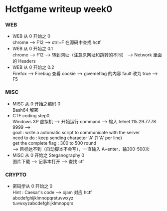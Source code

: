 # Hctfgame writeup week0

### WEB ###
> 
 - WEB 从 0 开始之 0  
   chrome --> F12 --> ctrl+F 在源码中查找 hctf
 - WEB 从 0 开始之 0.1  
   chrome --> F12 --> 转到网址（注意原网址和跳转的不同） --> Network 里面的 Headers
 - WEB 从 0 开始之 0.2  
   Firefox --> Firebug 查看 cookie --> givemeflag 的内容 fault 改为 true --> F5

### MISC ###
> 
 - MISC 从 0 开始之编码 0  
   Bash64 解密
 - CTF coding step0  
   Windows XP 虚拟机 --> 开始运行 command --> 输入 telnet 115.29.77.78 9999 -->  
   goal : write a automatic script to communicate with the server  
   need to do : keep sending character 'A' (1 'A' per line)  
   get the complete flag : 300 to 500 round  
--> 目标达不到（自动脚本不会写），一直输入 A+enter，输300-500次
 - MISC 从 0 开始之 Steganography 0  
   图片下载 --> 记事本打开 --> 查找 ctf

### CRYPTO ###
> 
 - 密码学从 0 开始之 0  
   Hint : Caesar's code --> ojam 对应 hctf  
   abcdefghijklmnopqrstuvwxyz  
   tuvwxyzabcdefghijklmnopqrs